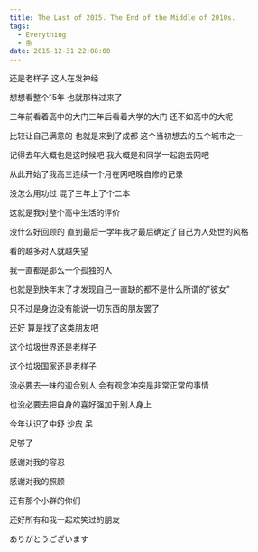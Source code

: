 ```yaml
---
title: The Last of 2015. The End of the Middle of 2010s.
tags:
  - Everything
  - 杂
date: 2015-12-31 22:08:00
---
```


还是老样子 这人在发神经

想想看整个15年 也就那样过来了

三年前看着高中的大门三年后看着大学的大门 还不如高中的大呢

比较让自己满意的 也就是来到了成都 这个当初想去的五个城市之一

记得去年大概也是这时候吧 我大概是和同学一起跑去网吧

从此开始了我高三连续一个月在网吧晚自修的记录

没怎么用功过 混了三年上了个二本

这就是我对整个高中生活的评价

没什么好回顾的 直到最后一学年我才最后确定了自己为人处世的风格

看的越多对人就越失望

我一直都是那么一个孤独的人

也就是到快年末了才发现自己一直缺的都不是什么所谓的"彼女"

只不过是身边没有能说一切东西的朋友罢了

还好 算是找了这类朋友吧

这个垃圾世界还是老样子

这个垃圾国家还是老样子

没必要去一味的迎合别人 会有观念冲突是非常正常的事情

也没必要去把自身的喜好强加于别人身上

今年认识了中舒 沙皮 呆

足够了

感谢对我的容忍

感谢对我的照顾

还有那个小群的你们

还好所有和我一起欢笑过的朋友

ありがとうございます